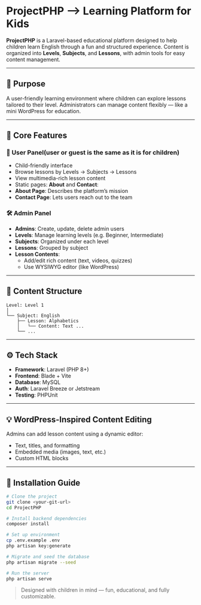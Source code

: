 
#  ProjectPHP —> Learning Platform for Kids

**ProjectPHP** is a Laravel-based educational platform designed to help children learn English through a fun and structured experience. Content is organized into **Levels**, **Subjects**, and **Lessons**, with admin tools for easy content management.

---

## 🎯 Purpose

A user-friendly learning environment where children can explore  lessons tailored to their level. Administrators can manage content flexibly — like a mini WordPress for education.

---

## 🔑 Core Features

### 👦 User Panel(user or guest is the same as it is for children)
- Child-friendly interface
- Browse lessons by Levels → Subjects → Lessons
- View multimedia-rich lesson content
- Static pages: **About** and **Contact**:
- **About Page**: Describes the platform’s mission
- **Contact Page**: Lets users reach out to the team

### 🛠️ Admin Panel
- **Admins**: Create, update, delete admin users
- **Levels**: Manage learning levels (e.g. Beginner, Intermediate)
- **Subjects**: Organized under each level
- **Lessons**: Grouped by subject
- **Lesson Contents**:
  - Add/edit rich content (text, videos, quizzes)
  - Use WYSIWYG editor (like WordPress)

---

## 🧭 Content Structure

```
Level: Level 1
│
└── Subject: English
    ├── Lesson: Alphabetics
    │   └── Content: Text ...
    └── ...
```

---

## ⚙️ Tech Stack

- **Framework**: Laravel (PHP 8+)
- **Frontend**: Blade + Vite
- **Database**: MySQL
- **Auth**: Laravel Breeze or Jetstream
- **Testing**: PHPUnit

---

## 💡 WordPress-Inspired Content Editing

Admins can add lesson content using a dynamic editor:
- Text, titles, and formatting
- Embedded media (images, text, etc.)
- Custom HTML blocks

---

## 🚀 Installation Guide

```bash
# Clone the project
git clone <your-git-url>
cd ProjectPHP

# Install backend dependencies
composer install

# Set up environment
cp .env.example .env
php artisan key:generate

# Migrate and seed the database
php artisan migrate --seed

# Run the server
php artisan serve
```


> Designed with children in mind — fun, educational, and fully customizable.

